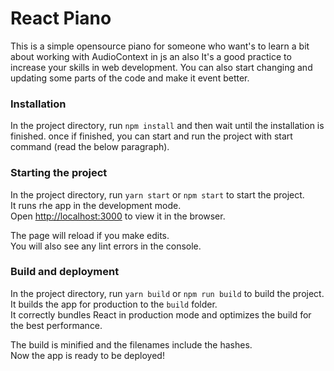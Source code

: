 # React Piano
This is a simple opensource piano for someone who want's to learn a bit about working with AudioContext in js an also It's a good practice to increase your skills in web development.
You can also start changing and updating some parts of the code and make it event better.

### Installation

In the project directory, run `npm install` and then wait until the installation is finished.
once if finished, you can start and run the project with start command (read the below paragraph).

### Starting the project
In the project directory, run `yarn start` or `npm start` to start the project.  <br />
It runs rhe app in the development mode.<br />
Open [http://localhost:3000](http://localhost:3000) to view it in the browser.

The page will reload if you make edits.<br />
You will also see any lint errors in the console.

### Build and deployment
In the project directory, run `yarn build` or `npm run build` to build the project. <br />
It builds the app for production to the `build` folder.<br />
It correctly bundles React in production mode and optimizes the build for the best performance.

The build is minified and the filenames include the hashes.<br />
Now the app is ready to be deployed!

